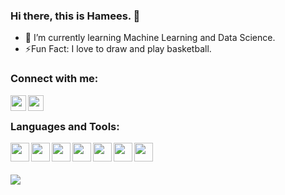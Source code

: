 ### Hi there, this is Hamees. 👋

<!--
**hamees-sayed/hamees-sayed** is a ✨ _special_ ✨ repository because its `README.md` (this file) appears on your GitHub profile.

Here are some ideas to get you started:
-->
- 🌱 I’m currently learning Machine Learning and Data Science.
- ⚡Fun Fact: I love to draw and play basketball.


### Connect with me:

[<img src="https://i.pinimg.com/564x/28/90/ba/2890bac9ba41e52707f36268231dfe9e.jpg" align="left"  width="25px">](https://twitter.com/HameesSayed2)
[<img src="https://i.pinimg.com/564x/a1/9c/a4/a19ca4f554614d7224f44db7798db87b.jpg" align="left" width="25px">](https://www.linkedin.com/in/hamees-sayed-316b4219a/)

<br/>

### Languages and Tools:

<img src="https://i.pinimg.com/564x/ca/1f/74/ca1f746d6f232f87fca4e4d94ef6f3ab.jpg" align="left" width="30px">
<img src="https://i.pinimg.com/564x/f7/a4/83/f7a483ddf1a71154bfc8eee6eb20ec02.jpg" align="left" width="30px">
<img src="https://rustacean.net/assets/rustacean-flat-happy.svg" align="left" width="30px">
<img src="https://i.pinimg.com/564x/e9/94/61/e99461fdd5b3db8bdb3081d8acf5e524.jpg" align="left" width="30px">
<img src="https://i.pinimg.com/564x/5b/46/6b/5b466b71e1cc4b9cf6ff3361c0e976c3.jpg" align="left" width="30px">
<img src="https://www.mirantis.com/wp-content/uploads/2021/09/k8s-logo-ft-blog-image.png" align="left" width="30px">
<img src="https://knative.dev/docs/images/logo/rgb/knative-logo-rgb.png" align="left" width="30px">

<br/>
<br/>
<br/>

<img src="https://github-readme-stats.vercel.app/api?username=hamees-sayed&show_icons=true&theme=tokyonight" align="left" />



